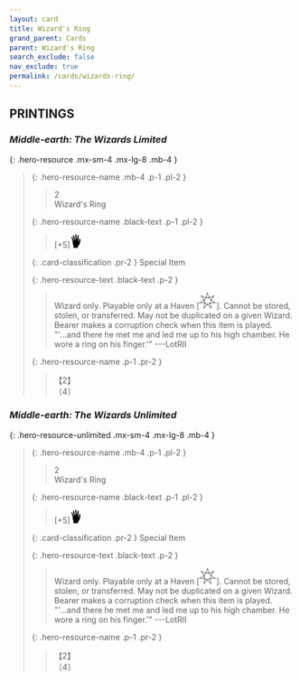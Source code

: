 ```yaml
---
layout: card
title: Wizard's Ring
grand_parent: Cards
parent: Wizard's Ring
search_exclude: false
nav_exclude: true
permalink: /cards/wizards-ring/
---
```


## PRINTINGS


### _Middle-earth: The Wizards Limited_

{: .hero-resource .mx-sm-4 .mx-lg-8 .mb-4 }
> {: .hero-resource-name .mb-4 .p-1 .pl-2 }
> > <div class="card-mp">2</div>
> > <div class="card-name">Wizard's Ring</div>
>
> {: .hero-resource-name .black-text .p-1 .pl-2 }
> > [+5]![](/assets/images/di.svg)
>
> {: .card-classification .pr-2 }
> Special Item
>
> {: .hero-resource-text .black-text .p-2 }
> > Wizard only. Playable only at a Haven \[![](/assets/images/free-haven.svg)]. Cannot be stored, stolen, or transferred. May not be duplicated on a given Wizard. Bearer makes a corruption check when this item is played.  "'...and there he met me and led me up to his high chamber. He wore a ring on his finger.'" ---LotRII 
> 
> {: .hero-resource-name .p-1 .pr-2 }
> > <div class="card-shield">【2】</div>
> > <div class="card-corruption">〔4〕</div>

### _Middle-earth: The Wizards Unlimited_

{: .hero-resource-unlimited .mx-sm-4 .mx-lg-8 .mb-4 }
> {: .hero-resource-name .mb-4 .p-1 .pl-2 }
> > <div class="card-mp">2</div>
> > <div class="card-name">Wizard's Ring</div>
>
> {: .hero-resource-name .black-text .p-1 .pl-2 }
> > [+5]![](/assets/images/di.svg)
>
> {: .card-classification .pr-2 }
> Special Item
>
> {: .hero-resource-text .black-text .p-2 }
> > Wizard only. Playable only at a Haven \[![](/assets/images/free-haven.svg)]. Cannot be stored, stolen, or transferred. May not be duplicated on a given Wizard. Bearer makes a corruption check when this item is played.  "'...and there he met me and led me up to his high chamber. He wore a ring on his finger.'" ---LotRII 
> 
> {: .hero-resource-name .p-1 .pr-2 }
> > <div class="card-shield">【2】</div>
> > <div class="card-corruption">〔4〕</div>

